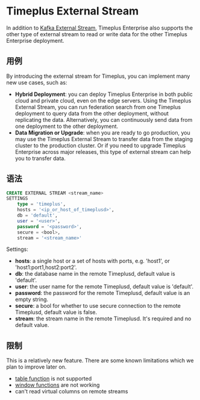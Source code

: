 # Timeplus External Stream

In addition to [Kafka External Stream](proton-kafka), Timeplus Enterprise also supports the other type of external stream to read or write data for the other Timeplus Enterprise deployment.

## 用例

By introducing the external stream for Timeplus, you can implement many new use cases, such as:

- **Hybrid Deployment**: you can deploy Timeplus Enterprise in both public cloud and private cloud, even on the edge servers. Using the Timeplus External Stream, you can run federation search from one Timeplus deployment to query data from the other deployment, without replicating the data. Alternatively, you can continuously send data from one deployment to the other deployment.
- **Data Migration or Upgrade**: when you are ready to go production, you may use the Timeplus External Stream to transfer data from the staging cluster to the production cluster. Or if you need to upgrade Timeplus Enterprise across major releases, this type of external stream can help you to transfer data.

## 语法

```sql
CREATE EXTERNAL STREAM <stream_name>
SETTINGS
    type = 'timeplus',
    hosts = '<ip_or_host_of_timeplusd>',
    db = 'default',
    user = '<user>',
    password = '<password>',
    secure = <bool>,
    stream = '<stream_name>'
```

Settings:

- **hosts**: a single host or a set of hosts with ports, e.g. 'host1', or 'host1:port1,host2:port2'.
- **db**: the database name in the remote Timeplusd, default value is 'default'.
- **user**: the user name for the remote Timeplusd, default value is 'default'.
- **password**: the password for the remote Timeplusd, default value is an empty string.
- **secure**: a bool for whether to use secure connection to the remote Timeplusd, default value is false.
- **stream**: the stream name in the remote Timeplusd. It's required and no default value.

## 限制

This is a relatively new feature. There are some known limitations which we plan to improve later on.

- [table function](functions_for_streaming#table) is not supported
- [window functions](functions_for_streaming) are not working
- can't read virtual columns on remote streams

